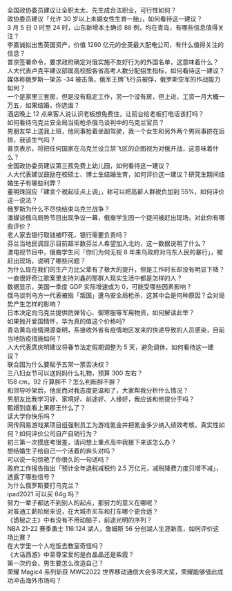 全国政协委员建议让全职太太、先生成合法职业，可行性如何？  
政协委员建议「允许 30 岁以上未婚女性生育一胎」，如何看待这一建议？  
3 月 5 日 0 时至 24 时，山东新增本土确诊 88 例，均在青岛，有哪些信息值得关注？  
李嘉诚拟出售英国资产，价值 1260 亿元的全英最大配电公司，有什么值得关注的信息？  
普京签署命令，要求政府确定对俄实施不友好行为的外国名单，这意味着什么？  
人大代表卢克平建议部属高校按各省高考人数分配招生指标，如何看待这一建议？  
媒体称俄罗斯一架苏 -34 被击落，俄军王牌飞行员被俘，俄罗斯空军的作战能力如何？  
一个是家里三套房，但是没有稳定工作，另一个没有房，但上进，工资一月大概一万五，如果结婚，你选谁？  
酒店晚上 12 点来客人说认识老板想免费住，让前台给老板打电话该打吗？  
如何看待乌克兰安全局当街枪杀俄乌谈判中的乌克兰官员？  
男朋友早上送我上班，他同事抢着坐副驾驶，我一个女生和另外两个男同事挤在后排，我该生气吗？  
普京表示，将把任何国家在乌克兰设立禁飞区的企图视为对俄开战，这意味着什么？  
全国政协委员建议第三孩免费上幼儿园，如何看待这一建议？  
人大代表建议鼓励在校硕士、博士生结婚生育，如何评价这一建议？研究生期间结婚生子有哪些利弊？  
董明珠回应「建言个税起征点上调」，称可以把高薪人群税负加到 55%，如何评价这一说法？  
俄罗斯为什么不尽快结束乌克兰战争？  
澳媒谈俄乌局势节目出现争议一幕，俄裔学生因一个提问被赶出现场，对此你有哪些评价？  
老人家去银行取钱被吓死，银行需要负责吗？  
芬兰当地民调显示目前超半数芬兰人希望加入北约，这一数据说明了什么？  
澳电视节目中，俄裔学生问「你们为何无视 8 年来乌政府对乌东人民的暴行」，被赶出现场，说明了哪些问题？  
为什么现在我们的生产力比父辈有了极大的提升，但是工作时长却没有明显下降？  
一直很好奇江歌案里支持刘鑫的那群人现实生活中都是怎样的人？  
数据显示，美国一季度 GDP 实际增速或为 0，可能受哪些因素影响？  
俄乌谈判乌方一代表被指「叛国」遭乌安全局枪杀，这其中会是何种原因？会对局势产生怎样的影响？  
日本决定向乌克兰提供防弹背心、御寒服等军用物资，如何解读此举？  
如果抛开爱国情怀，华为真的值这个价格吗?  
青岛黄岛疫情溯源查明，系接收外省有疫情地区发来的快递导致的人员感染，目前当地防疫措施如何？  
人大代表庹庆明建议将春节法定假期调整为 5 天，避免调休，如何看待这一建议？  
联合国为什么要赋予五常一票否决权？  
三八妇女节可以送妈妈什么礼物，预算 300 左右？  
158 cm，92 斤算胖不？怎么判断胖不胖？  
和领导吵架后，他反而对我态度更温和了，大家帮我分析什么情况？  
男朋友比我学习好、家境好、前途好、人缘好，我应该和他提分手吗？  
甄嬛到底看上果郡王什么了？  
读大学你快乐吗？  
网传网易游戏某项目组强制员工为游戏氪金并把氪金多少纳入绩效考核，真实性如何？如何评价公司自产自销行为？  
初三第一次摸底考很差，请问想上重点高中我接下来该怎么办？  
想结婚生子给自己一个活着的奔头对吗？  
可以说一句惊艳了你很久的一句话吗？  
政府工作报告指出「预计全年退税减税约 2.5 万亿元，减税降费力度只增不减」，透露了哪些信号？  
为什么俄罗斯要打乌克兰？  
ipad2021 可以买 64g 吗？  
努力一辈子都达不到别人的起点，那努力的意义在哪呢？  
对普通工薪阶层来说，在大城市买车和打车哪个更合适？  
《诡秘之主》中有没有不用动脑子，前途光明的序列？  
NBA 21-22 赛季勇士 116:124 湖人，詹姆斯 56 分创湖人生涯新高，如何评价这场比赛？  
在大学里一个人吃饭去教室奇怪吗？  
《大话西游》中至尊宝爱的是白晶晶还是紫霞？  
第一次约会，男生要怎么改造自己？  
荣耀 Magic4 系列斩获 MWC2022 世界移动通信大会多项大奖，荣耀能够借此成功冲击海外市场吗？  
